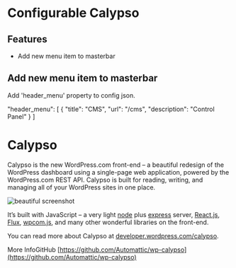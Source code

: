 # Configurable Calypso

## Features

* Add new menu item to masterbar


## Add new menu item to masterbar

Add 'header_menu' property to config json.

 "header_menu": [
    {
      "title": "CMS",
      "url": "/cms",
      "description": "Control Panel"
    }
  ]

# Calypso

Calypso is the new WordPress.com front-end – a beautiful redesign of the WordPress dashboard using a single-page web application, powered by the WordPress.com REST API. Calypso is built for reading, writing, and managing all of your WordPress sites in one place.

![beautiful screenshot](https://developer.wordpress.com/wp-content/themes/a8c/wpcomdev3/calypso/images/speed.png)

It’s built with JavaScript – a very light [node](https://nodejs.org) plus [express](http://expressjs.com) server, [React.js](https://facebook.github.io/react/), [Flux](https://facebook.github.io/flux/), [wpcom.js](http://wpcomjs.com), and many other wonderful libraries on the front-end.

You can read more about Calypso at [developer.wordpress.com/calypso](https://developer.wordpress.com/calypso/).

More InfoGitHub [https://github.com/Automattic/wp-calypso](https://github.com/Automattic/wp-calypso)


